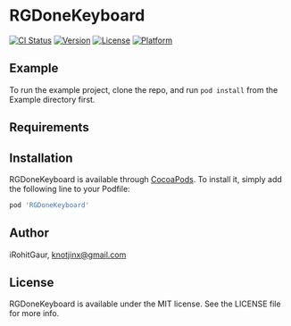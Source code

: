 # RGDoneKeyboard

[![CI Status](https://img.shields.io/travis/iRohitGaur/RGDoneKeyboard.svg?style=flat)](https://travis-ci.org/iRohitGaur/RGDoneKeyboard)
[![Version](https://img.shields.io/cocoapods/v/RGDoneKeyboard.svg?style=flat)](https://cocoapods.org/pods/RGDoneKeyboard)
[![License](https://img.shields.io/cocoapods/l/RGDoneKeyboard.svg?style=flat)](https://cocoapods.org/pods/RGDoneKeyboard)
[![Platform](https://img.shields.io/cocoapods/p/RGDoneKeyboard.svg?style=flat)](https://cocoapods.org/pods/RGDoneKeyboard)

## Example

To run the example project, clone the repo, and run `pod install` from the Example directory first.

## Requirements

## Installation

RGDoneKeyboard is available through [CocoaPods](https://cocoapods.org). To install
it, simply add the following line to your Podfile:

```ruby
pod 'RGDoneKeyboard'
```

## Author

iRohitGaur, knotjinx@gmail.com

## License

RGDoneKeyboard is available under the MIT license. See the LICENSE file for more info.
